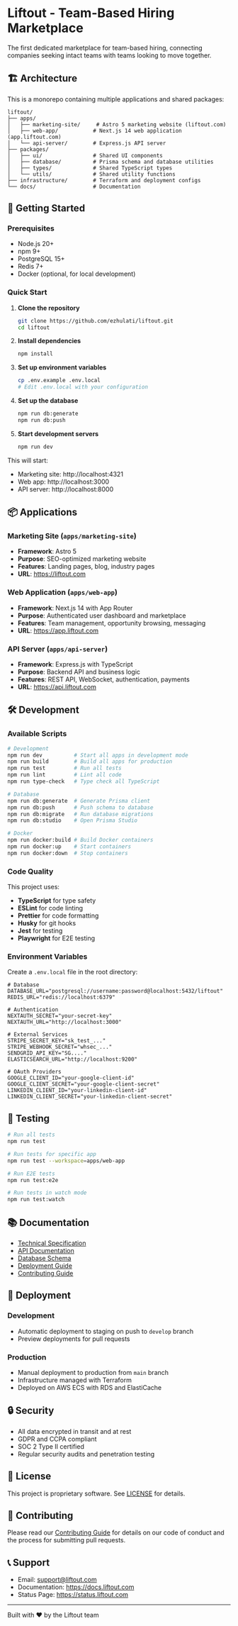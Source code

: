 # Liftout - Team-Based Hiring Marketplace

The first dedicated marketplace for team-based hiring, connecting companies seeking intact teams with teams looking to move together.

## 🏗️ Architecture

This is a monorepo containing multiple applications and shared packages:

```
liftout/
├── apps/
│   ├── marketing-site/     # Astro 5 marketing website (liftout.com)
│   ├── web-app/           # Next.js 14 web application (app.liftout.com)
│   └── api-server/        # Express.js API server
├── packages/
│   ├── ui/                # Shared UI components
│   ├── database/          # Prisma schema and database utilities
│   ├── types/             # Shared TypeScript types
│   └── utils/             # Shared utility functions
├── infrastructure/        # Terraform and deployment configs
└── docs/                  # Documentation
```

## 🚀 Getting Started

### Prerequisites

- Node.js 20+ 
- npm 9+
- PostgreSQL 15+
- Redis 7+
- Docker (optional, for local development)

### Quick Start

1. **Clone the repository**
   ```bash
   git clone https://github.com/ezhulati/liftout.git
   cd liftout
   ```

2. **Install dependencies**
   ```bash
   npm install
   ```

3. **Set up environment variables**
   ```bash
   cp .env.example .env.local
   # Edit .env.local with your configuration
   ```

4. **Set up the database**
   ```bash
   npm run db:generate
   npm run db:push
   ```

5. **Start development servers**
   ```bash
   npm run dev
   ```

This will start:
- Marketing site: http://localhost:4321
- Web app: http://localhost:3000  
- API server: http://localhost:8000

## 📦 Applications

### Marketing Site (`apps/marketing-site`)
- **Framework**: Astro 5
- **Purpose**: SEO-optimized marketing website
- **Features**: Landing pages, blog, industry pages
- **URL**: https://liftout.com

### Web Application (`apps/web-app`)
- **Framework**: Next.js 14 with App Router
- **Purpose**: Authenticated user dashboard and marketplace
- **Features**: Team management, opportunity browsing, messaging
- **URL**: https://app.liftout.com

### API Server (`apps/api-server`)
- **Framework**: Express.js with TypeScript
- **Purpose**: Backend API and business logic
- **Features**: REST API, WebSocket, authentication, payments
- **URL**: https://api.liftout.com

## 🛠️ Development

### Available Scripts

```bash
# Development
npm run dev          # Start all apps in development mode
npm run build        # Build all apps for production
npm run test         # Run all tests
npm run lint         # Lint all code
npm run type-check   # Type check all TypeScript

# Database
npm run db:generate  # Generate Prisma client
npm run db:push      # Push schema to database
npm run db:migrate   # Run database migrations
npm run db:studio    # Open Prisma Studio

# Docker
npm run docker:build # Build Docker containers
npm run docker:up    # Start containers
npm run docker:down  # Stop containers
```

### Code Quality

This project uses:
- **TypeScript** for type safety
- **ESLint** for code linting
- **Prettier** for code formatting
- **Husky** for git hooks
- **Jest** for testing
- **Playwright** for E2E testing

### Environment Variables

Create a `.env.local` file in the root directory:

```env
# Database
DATABASE_URL="postgresql://username:password@localhost:5432/liftout"
REDIS_URL="redis://localhost:6379"

# Authentication
NEXTAUTH_SECRET="your-secret-key"
NEXTAUTH_URL="http://localhost:3000"

# External Services
STRIPE_SECRET_KEY="sk_test_..."
STRIPE_WEBHOOK_SECRET="whsec_..."
SENDGRID_API_KEY="SG...."
ELASTICSEARCH_URL="http://localhost:9200"

# OAuth Providers
GOOGLE_CLIENT_ID="your-google-client-id"
GOOGLE_CLIENT_SECRET="your-google-client-secret"
LINKEDIN_CLIENT_ID="your-linkedin-client-id"
LINKEDIN_CLIENT_SECRET="your-linkedin-client-secret"
```

## 🧪 Testing

```bash
# Run all tests
npm run test

# Run tests for specific app
npm run test --workspace=apps/web-app

# Run E2E tests
npm run test:e2e

# Run tests in watch mode
npm run test:watch
```

## 📚 Documentation

- [Technical Specification](./TECHNICAL_SPECIFICATION.md)
- [API Documentation](./docs/api.md)
- [Database Schema](./docs/database.md)
- [Deployment Guide](./docs/deployment.md)
- [Contributing Guide](./docs/contributing.md)

## 🚢 Deployment

### Development
- Automatic deployment to staging on push to `develop` branch
- Preview deployments for pull requests

### Production
- Manual deployment to production from `main` branch
- Infrastructure managed with Terraform
- Deployed on AWS ECS with RDS and ElastiCache

## 🔒 Security

- All data encrypted in transit and at rest
- GDPR and CCPA compliant
- SOC 2 Type II certified
- Regular security audits and penetration testing

## 📄 License

This project is proprietary software. See [LICENSE](./LICENSE) for details.

## 🤝 Contributing

Please read our [Contributing Guide](./docs/contributing.md) for details on our code of conduct and the process for submitting pull requests.

## 📞 Support

- Email: support@liftout.com
- Documentation: https://docs.liftout.com
- Status Page: https://status.liftout.com

---

Built with ❤️ by the Liftout team